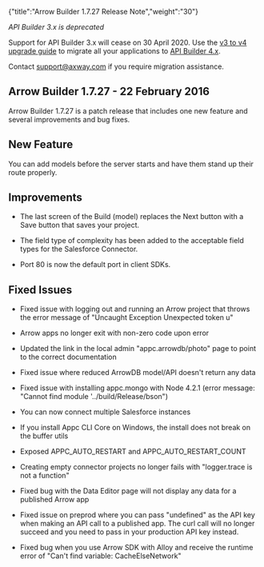 {"title":"Arrow Builder 1.7.27 Release Note","weight":"30"}

*API Builder 3.x is deprecated*

Support for API Builder 3.x will cease on 30 April 2020. Use the [v3 to v4 upgrade guide](https://docs.axway.com/bundle/API_Builder_4x_allOS_en/page/api_builder_v3_to_v4_upgrade_guide.html) to migrate all your applications to [API Builder 4.x](https://docs.axway.com/bundle/API_Builder_4x_allOS_en/page/api_builder_getting_started_guide.html).

Contact [support@axway.com](mailto:support@axway.com) if you require migration assistance.

## Arrow Builder 1.7.27 - 22 February 2016

Arrow Builder 1.7.27 is a patch release that includes one new feature and several improvements and bug fixes.

## New Feature

You can add models before the server starts and have them stand up their route properly.

## Improvements

* The last screen of the Build (model) replaces the Next button with a Save button that saves your project.

* The field type of complexity has been added to the acceptable field types for the Salesforce Connector.

* Port 80 is now the default port in client SDKs.

## Fixed Issues

* Fixed issue with logging out and running an Arrow project that throws the error message of "Uncaught Exception Unexpected token u"

* Arrow apps no longer exit with non-zero code upon error

* Updated the link in the local admin "appc.arrowdb/photo" page to point to the correct documentation

* Fixed issue where reduced ArrowDB model/API doesn't return any data

* Fixed issue with installing appc.mongo with Node 4.2.1 (error message: "Cannot find module '../build/Release/bson")

* You can now connect multiple Salesforce instances

* If you install Appc CLI Core on Windows, the install does not break on the buffer utils

* Exposed APPC\_AUTO\_RESTART and APPC\_AUTO\_RESTART\_COUNT

* Creating empty connector projects no longer fails with "logger.trace is not a function"

* Fixed bug with the Data Editor page will not display any data for a published Arrow app

* Fixed issue on preprod where you can pass "undefined" as the API key when making an API call to a published app. The curl call will no longer succeed and you need to pass in your production API key instead.

* Fixed bug when you use Arrow SDK with Alloy and receive the runtime error of "Can't find variable: CacheElseNetwork"
